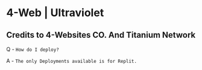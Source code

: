# 4-Web | Ultraviolet 
## Credits to 4-Websites CO. And Titanium Network


Q - `How do I deploy?`

A - `The only Deployments available is for Replit.`


